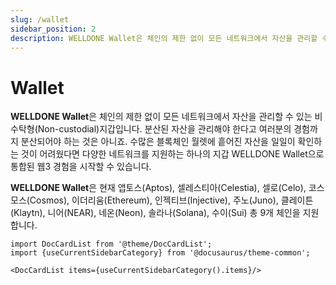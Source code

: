 ```yaml
---
slug: /wallet
sidebar_position: 2
description: WELLDONE Wallet은 체인의 제한 없이 모든 네트워크에서 자산을 관리할 수 있는 멀티체인 지갑입니다.
---
```


# Wallet

**WELLDONE Wallet**은 체인의 제한 없이 모든 네트워크에서 자산을 관리할 수 있는 비수탁형(Non-custodial)지갑입니다. 분산된 자산을 관리해야 한다고 여러분의 경험까지 분산되어야 하는 것은 아니죠. 수많은 블록체인 월렛에 흩어진 자산을 일일이 확인하는 것이 어려웠다면 다양한 네트워크를 지원하는 하나의 지갑 WELLDONE Wallet으로 통합된 웹3 경험을 시작할 수 있습니다.

**WELLDONE Wallet**은 현재 앱토스(Aptos), 셀레스티아(Celestia), 셀로(Celo), 코스모스(Cosmos), 이더리움(Ethereum), 인젝티브(Injective), 주노(Juno), 클레이튼(Klaytn), 니어(NEAR), 네온(Neon), 솔라나(Solana), 수이(Sui) 총 9개 체인을 지원합니다.

```mdx-code-block
import DocCardList from '@theme/DocCardList';
import {useCurrentSidebarCategory} from '@docusaurus/theme-common';

<DocCardList items={useCurrentSidebarCategory().items}/>
```
